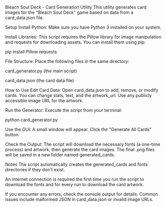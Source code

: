 Bleach Soul Deck - Card Generation Utility
This utility generates card images for the "Bleach Soul Deck" game based on data from a card_data.json file.

Setup
Install Python: Make sure you have Python 3 installed on your system.

Install Libraries: This script requires the Pillow library for image manipulation and requests for downloading assets. You can install them using pip:

pip install Pillow requests

File Structure: Place the following files in the same directory:

card_generator.py (the main script)

card_data.json (the card data file)

How to Use
Edit Card Data: Open card_data.json to add, remove, or modify cards. You can change stats, text, and the artwork_url. Use any publicly accessible image URL for the artwork.

Run the Generator: Execute the script from your terminal:

python card_generator.py

Use the GUI: A small window will appear. Click the "Generate All Cards" button.

Check the Output: The script will download the necessary fonts (a one-time process) and artwork, then generate the card images. The final .png files will be saved in a new folder named generated_cards.

Notes
The script automatically creates the generated_cards and fonts directories if they don't exist.

An internet connection is required the first time you run the script to download the fonts and for every run to download the card artwork.

If you encounter any errors, check the console output for details. Common issues include malformed JSON in card_data.json or invalid image URLs.